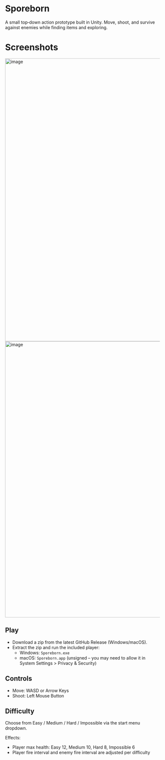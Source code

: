 # Sporeborn
A small top‑down action prototype built in Unity. Move, shoot, and survive against enemies while finding items and exploring.

# Screenshots
<img width="1470" height="919" alt="image" src="https://github.com/user-attachments/assets/20d8558d-52f6-4936-8d80-814fb05ade5f" />
<img width="1470" height="897" alt="image" src="https://github.com/user-attachments/assets/96db5c8c-4ecb-43fa-9012-44a3458bda9d" />

## Play

- Download a zip from the latest GitHub Release (Windows/macOS).
- Extract the zip and run the included player:
  - Windows: `Sporeborn.exe`
  - macOS: `Sporeborn.app` (unsigned – you may need to allow it in System Settings > Privacy & Security)

## Controls

- Move: WASD or Arrow Keys
- Shoot: Left Mouse Button

## Difficulty

Choose from Easy / Medium / Hard / Impossible via the start menu dropdown.

Effects:
- Player max health: Easy 12, Medium 10, Hard 8, Impossible 6
- Player fire interval and enemy fire interval are adjusted per difficulty
